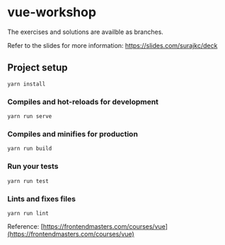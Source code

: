 # vue-workshop

The exercises and solutions are availble as branches. 

Refer to the slides for more information:
https://slides.com/surajkc/deck

## Project setup
```
yarn install
```

### Compiles and hot-reloads for development
```
yarn run serve
```

### Compiles and minifies for production
```
yarn run build
```

### Run your tests
```
yarn run test
```

### Lints and fixes files
```
yarn run lint
```


Reference: [https://frontendmasters.com/courses/vue](https://frontendmasters.com/courses/vue) 
